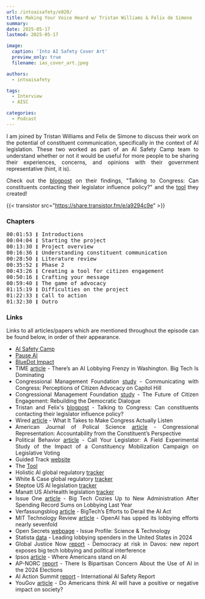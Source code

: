 ```yaml
---
url: /intoaisafety/e020/
title: Making Your Voice Heard w/ Tristan Williams & Felix de Simone
summary: 
date: 2025-05-17
lastmod: 2025-05-17

image:
  caption: 'Into AI Safety Cover Art'
  preview_only: true
  filename: ias_cover_art.jpeg

authors:
  - intoaisafety

tags:
  - Interview
  - AISC

categories: 
  - Podcast
---
```


<div style="text-align: justify">
I am joined by Tristan Williams and Felix de Simone to discuss their work on the potential of constituent communication, specifically in the context of AI legislation. These two worked as part of an AI Safety Camp team to understand whether or not it would be useful for more people to be sharing their experiences, concerns, and opinions with their government representative (hint, it is).

Check out the <a href="https://forum.effectivealtruism.org/posts/5oStggnYLGzomhvvn/talking-to-congress-can-constituents-contacting-their" target="_blank" rel="noreferrer noopener">blogpost</a> on their findings, "Talking to Congress: Can constituents contacting their legislator influence policy?" and the <a href="https://www.guidedtrack.com/programs/e7xnz7q/run" target="_blank" rel="noreferrer noopener">tool</a> they created!

<!-- "You don't need to be wortking full time on AI safety or have a background in machine learning to have an impact; you can have an impact _as a citizen_." -->

{{< transistor src="https://share.transistor.fm/e/a9294c9e" >}}

### Chapters

<div style="text-align: left; font-family:monospace;">
00:01:53 ❙ Introductions<br>
00:04:04 ❙ Starting the project<br>
00:13:30 ❙ Project overview<br>
00:16:36 ❙ Understanding constituent communication<br>
00:28:50 ❙ Literature review<br>
00:35:52 ❙ Phase 2<br>
00:43:26 ❙ Creating a tool for citizen engagement<br>
00:50:16 ❙ Crafting your message<br>
00:59:40 ❙ The game of advocacy<br>
01:15:19 ❙ Difficulties on the project<br>
01:22:33 ❙ Call to action<br>
01:32:30 ❙ Outro
</div>

### Links

Links to all articles/papers which are mentioned throughout the episode can be found below, in order of their appearance.
- <a href="https://www.aisafety.camp" target="_blank" rel="noreferrer noopener">AI Safety Camp</a>
- <a href="https://pauseai.info" target="_blank" rel="noreferrer noopener">Pause AI</a>
- <a href="https://bluedot.org" target="_blank" rel="noreferrer noopener">BlueDot Impact</a>
- TIME <a href="https://time.com/6972134/ai-lobbying-tech-policy-surge/" target="_blank" rel="noreferrer noopener">article</a> - There’s an AI Lobbying Frenzy in Washington. Big Tech Is Dominating
- Congressional Management Foundation <a href="https://www.congressfoundation.org/storage/documents/CMF_Pubs/cwc-perceptions-of-citizen-advocacy.pdf" target="_blank" rel="noreferrer noopener">study</a> - Communicating with Congress: Perceptions of Citizen Advocacy on Capitol Hill
- Congressional Management Foundation <a href="https://www.congressfoundation.org/storage/documents/CMF_Pubs/cmf_citizen_engagement_rebuilding_democratic_dialogue.pdf" target="_blank" rel="noreferrer noopener">study</a> - The Future of Citizen Engagement: Rebuilding the Democratic Dialogue
- Tristan and Felix's <a href="https://forum.effectivealtruism.org/posts/5oStggnYLGzomhvvn/talking-to-congress-can-constituents-contacting-their" target="_blank" rel="noreferrer noopener">blogpost</a> - Talking to Congress: Can constituents contacting their legislator influence policy?
- Wired <a href="https://www.wired.com/story/opengov-report-congress-constituent-communication/" target="_blank" rel="noreferrer noopener">article</a> - What It Takes to Make Congress Actually Listen
- American Journal of Polical Science <a href="https://projects.iq.harvard.edu/files/cces/files/AnsolabehereKuriwaki_AJPS.pdf" target="_blank" rel="noreferrer noopener">article</a> - Congressional Representation: Accountability from the Constituent’s Perspective
- Political Behavior <a href="https://www.jstor.org/stable/43653416" target="_blank" rel="noreferrer noopener">article</a> - Call Your Legislator: A Field Experimental Study of the Impact of a Constituency Mobilization Campaign on Legislative Voting
- Guided Track <a href="https://www.guidedtrack.com" target="_blank" rel="noreferrer noopener">website</a>
- The <a href="https://www.guidedtrack.com/programs/e7xnz7q/run" target="_blank" rel="noreferrer noopener">Tool</a>
- Holistic AI global regulatory <a href="https://tracker.holisticai.com/feed" target="_blank" rel="noreferrer noopener">tracker</a>
- White & Case global regulatory <a href="https://www.whitecase.com/insight-our-thinking/ai-watch-global-regulatory-tracker" target="_blank" rel="noreferrer noopener">tracker</a>
- Steptoe US AI legislation <a href="https://www.steptoe.com/en/ai-legislative-tracker.html" target="_blank" rel="noreferrer noopener">tracker</a>
- Manatt US AIxHealth legislation <a href="https://www.manatt.com/insights/newsletters/health-highlights/manatt-health-health-ai-policy-tracker" target="_blank" rel="noreferrer noopener">tracker</a>
- Issue One <a href="https://issueone.org/articles/big-tech-spent-record-sums-on-lobbying-last-year/" target="_blank" rel="noreferrer noopener">article</a> - Big Tech Cozies Up to New Administration After Spending Record Sums on Lobbying Last Year
- Verfassungsblog <a href="https://verfassungsblog.de/bigtechs-efforts-to-derail-the-ai-act/" target="_blank" rel="noreferrer noopener">article</a> - BigTech’s Efforts to Derail the AI Act
- MIT Technology Review <a href="https://www.technologyreview.com/2025/01/21/1110260/openai-ups-its-lobbying-efforts-nearly-seven-fold/" target="_blank" rel="noreferrer noopener"> article</a> - OpenAI has upped its lobbying efforts nearly sevenfold
- Open Secrets <a href="https://www.opensecrets.org/federal-lobbying/issues/lobbyists?id=SCI&year=2023" target="_blank" rel="noreferrer noopener">webpage</a> - Issue Profile: Science & Technology
- Statista <a href="https://www.statista.com/statistics/257344/top-lobbying-spenders-in-the-us/" target="_blank" rel="noreferrer noopener">data</a> - Leading lobbying spenders in the United States in 2024
- Global Justice Now <a href="https://www.globaljustice.org.uk/resource/democracy-at-risk-in-davos-new-report-exposes-big-tech-lobbying-and-political-interference/" target="_blank" rel="noreferrer noopener">report</a> - Democracy at risk in Davos: new report exposes big tech lobbying and political interference
- Ipsos <a href="https://www.ipsos.com/en-us/where-americans-stand-ai" target="_blank" rel="noreferrer noopener">article</a> - Where Americans stand on AI
- AP-NORC <a href="https://apnorc.org/projects/there-is-bipartisan-concern-about-the-use-of-ai-in-the-2024-elections/" target="_blank" rel="noreferrer noopener">report</a> - There Is Bipartisan Concern About the Use of AI in the 2024 Elections
- AI Action Summit <a href="https://arxiv.org/pdf/2501.17805" target="_blank" rel="noreferrer noopener">report</a> - International AI Safety Report 
- YouGov <a href="https://today.yougov.com/technology/articles/51368-do-americans-think-ai-will-have-positive-or-negative-impact-society-artificial-intelligence-poll" target="_blank" rel="noreferrer noopener">article</a> - Do Americans think AI will have a positive or negative impact on society?

<!-- end of the list -->
</div>